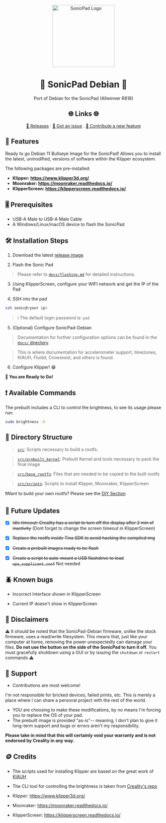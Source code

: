 <p align="center">
  <a href="https://github.com/Jpe230/SonicPad-Debian/" title="SonicPad Logo">
    <img src="https://github.com/Jpe230/SonicPad-Debian/assets/6202305/ce559b28-9835-4447-809d-594a5bb70847" width="200px" alt="SonicPad Logo"/>
  </a>
</p>
<h1 align="center">🌟 SonicPad Debian 🌟</h1>
<p align="center">Port of Debian for the SonicPad (Allwinner R818)</p>

<h2 align="center">🌐 Links 🌐</h2>
<p align="center">
    <a href="https://github.com/Jpe230/SonicPad-Debian/releases" title="Releases">📂 Releases</a>
    ·
    <a href="https://github.com/Jpe230/SonicPad-Debian/issues/new/choose" title="Report Bug/Request Feature">🐛 Got an issue</a>
    .
    <a href="https://github.com/Jpe230/SonicPad-Debian/pulls" title="PR">🚀 Contribute a new feature </a>
</p>

## 🚀 Features

Ready to go Debian 11 Bullseye Image for the SonicPad! Allows you to install the latest, unmodified, versions of software within the Klipper ecosystem.

The following packages are pre-installed:

- **Klipper: https://www.klipper3d.org/**
- **Moonraker: https://moonraker.readthedocs.io/**
- **KlipperScreen: https://klipperscreen.readthedocs.io/**

## 🎚️ Prerequisites

- USB-A Male to USB-A Male Cable
- A Windows/Linux/macOS device to flash the SonicPad

## 🛠️ Installation Steps

1. Download the latest [release image](https://github.com/Jpe230/SonicPad-Debian/releases)

2. Flash the Sonic Pad

>Please refer to [`docs/flashing.md`](docs/flashing.md) for detailed instructions. 

3. Using KlipperScreen, configure your WIFI network and get the IP of the Pad

4. SSH into the pad

```bash
ssh sonic@<your ip>
```

> ℹ️ The default login password is: `pad` 

5. (Optional) Configure SonicPad-Debian
> Documentation for further configuration options can be found in the [`docs/` directory](docs/). 

> This is where documentation for accelerometer support, timezones, KIAUH, Fluidd, Crowsnest, and others is found. 


6. Configure Klipper! 😁

**🎇 You are Ready to Go!**

## ❗ Available Commands

The prebuilt includes a CLI to control the brightness, to see its usage please run:

```Bash
sudo brightness -h
```

## 📂 Directory Structure

> [`src`](https://github.com/Jpe230/SonicPad-Debian/blob/main/src "src"): Scripts necessary to build a rootfs.

> [`src/prebuilt_kernel`](https://github.com/Jpe230/SonicPad-Debian/blob/main/src/prebuilt_kernel "src/prebuilt"): Prebuilt Kernel and tools necessary to pack the final image

> [`src/base_rootfs`](https://github.com/Jpe230/SonicPad-Debian/blob/main/src/base_rootfs "src/base_rootfs"): Files that are needed to be copied to the built rootfs 

> [`src/scripts`](https://github.com/Jpe230/SonicPad-Debian/blob/main/src/scripts "src/scripts"): Scripts to install Klipper, Moonraker, KlipperScreen

❗Want to build your own rootfs? Please see the [DIY Section](https://github.com/Jpe230/SonicPad-Debian/blob/main/DIY.md)

## 🎊 Future Updates

- [x] ~~Idle timeout: Creality has a script to turn off the display after 2 min of inactivity~~ (Dont forget to change the screen timeout in KlipperScreen)

- [x] ~~Replace the rootfs inside Tina SDK to avoid hacking the compiled img~~

- [x] ~~Create a prebuilt images ready to be flash~~

- [x] ~~Create a script to auto-mount a USB flashdrive to load `wpa_supplicant.conf`~~ Not needed

## 🪲 Known bugs

- Incorrect Interface shown in KlipperScreen

- Current IP doesn't show in KlipperScreen

## 👀 Disclaimers

⚠️ It should be noted that the SonicPad-Debian firmware, unlike the stock firmware, uses a read/write filesystem. This means that, just like your computer at home, removing the power unexpectedly can damage your files. **Do not use the button on the side of the SonicPad to turn it off.** You must gracefully shutdown using a GUI or by issuing the `shutdown` or `restart` commands ⚠️

## 🤝 Support

- Contributions are most welcome!

I'm not responsible for bricked devices, failed prints, etc. This is merely a place where I can share a personal project with the rest of the world.

- YOU are choosing to make these modifications, by no means I'm forcing you to replace the OS of your pad.
- The prebuilt image is provided "as-is"-- meaning, I don't plan to give it long-term support and bugs or errors aren't my responsibility.

**Please take in mind that this will certainly void your warranty and is not endorsed by Creality in any way.**


## 🪙 Credits

- The scripts used for installing Klipper are based on the great work of [KIAUH](https://github.com/th33xitus/kiauh)

- The CLI tool for controlling the brightness is taken from [Creality's repo](https://github.com/CrealityTech/sonic_pad_os)

- Klipper: https://www.klipper3d.org/

- Moonraker: https://moonraker.readthedocs.io/ 

- KlipperScreen: https://klipperscreen.readthedocs.io/



